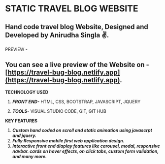 # STATIC TRAVEL BLOG WEBSITE
 ## Hand code travel blog Website, Designed and Developed by Anirudha Singla ✌.
 
 PREVIEW -
 ## You can see a live preview of the Website on - [https://travel-bug-blog.netlify.app](https://travel-bug-blog.netlify.app).
 
 **TECHNOLOGY USED**
 1. ***FRONT END-*** 
    HTML,
    CSS,
    BOOTSTRAP,
    JAVASCRIPT,
    JQUERY
    
2. ***TOOLS-***
   VISUAL STUDIO CODE,
   GIT,
   GIT HUB


 **KEY FEATURES**
 
 1. ***Custom hand coded on scroll and static animation using javascrpt and jquery.***
 2. ***Fully Responsive mobile first web application design.*** 
 3. ***Interactive front end diaplay features like carousel, modal, responsive navbar. cards on hover effects, on click tabs, custom form validation, and many more.***

